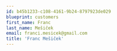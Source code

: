 ```yaml
---
id: b45b1233-c108-4161-9b24-8797923de029
blueprint: customers
first_name: Franc
last_name: Mešiček
email: franci.mesicek@gmail.com
title: 'Franc Mešiček'
---
```


